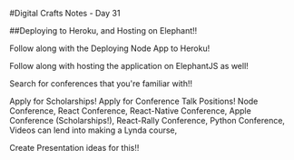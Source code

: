 #Digital Crafts Notes - Day 31

##Deploying to Heroku, and Hosting on Elephant!!

Follow along with the Deploying Node App to Heroku!



Follow along with hosting the application on ElephantJS as well!


Search for conferences that you're familiar with!!

Apply for Scholarships! Apply for Conference Talk Positions! 
Node Conference, React Conference, React-Native Conference, Apple Conference (Scholarships!), React-Rally Conference, Python Conference, Videos can lend into making a Lynda course, 

Create Presentation ideas for this!! 